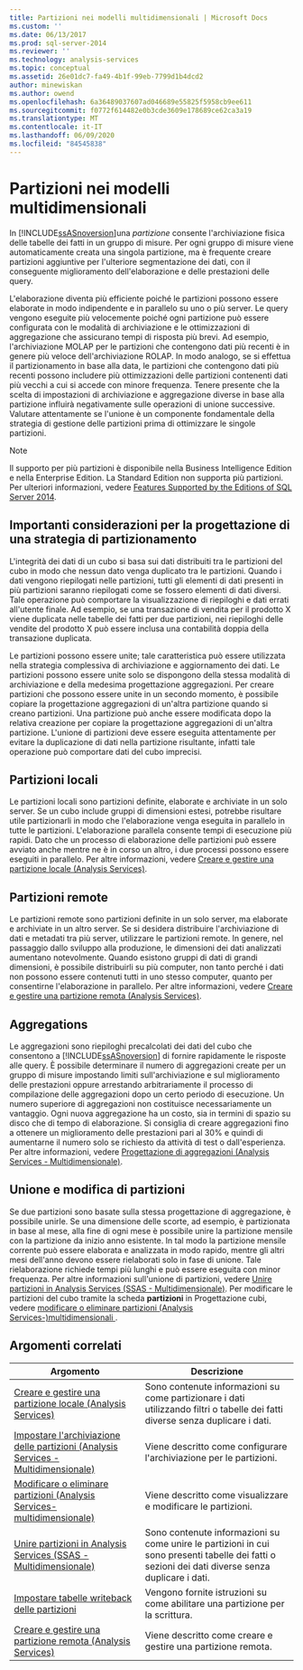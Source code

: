 ```yaml
---
title: Partizioni nei modelli multidimensionali | Microsoft Docs
ms.custom: ''
ms.date: 06/13/2017
ms.prod: sql-server-2014
ms.reviewer: ''
ms.technology: analysis-services
ms.topic: conceptual
ms.assetid: 26e01dc7-fa49-4b1f-99eb-7799d1b4dcd2
author: minewiskan
ms.author: owend
ms.openlocfilehash: 6a36489037607ad046689e55825f5958cb9ee611
ms.sourcegitcommit: f0772f614482e0b3cde3609e178689ce62ca3a19
ms.translationtype: MT
ms.contentlocale: it-IT
ms.lasthandoff: 06/09/2020
ms.locfileid: "84545838"
---
```

# <a name="partitions-in-multidimensional-models"></a>Partizioni nei modelli multidimensionali
  In [!INCLUDE[ssASnoversion](../../includes/ssasnoversion-md.md)]una *partizione* consente l'archiviazione fisica delle tabelle dei fatti in un gruppo di misure. Per ogni gruppo di misure viene automaticamente creata una singola partizione, ma è frequente creare partizioni aggiuntive per l'ulteriore segmentazione dei dati, con il conseguente miglioramento dell'elaborazione e delle prestazioni delle query.  
  
 L'elaborazione diventa più efficiente poiché le partizioni possono essere elaborate in modo indipendente e in parallelo su uno o più server. Le query vengono eseguite più velocemente poiché ogni partizione può essere configurata con le modalità di archiviazione e le ottimizzazioni di aggregazione che assicurano tempi di risposta più brevi. Ad esempio, l'archiviazione MOLAP per le partizioni che contengono dati più recenti è in genere più veloce dell'archiviazione ROLAP. In modo analogo, se si effettua il partizionamento in base alla data, le partizioni che contengono dati più recenti possono includere più ottimizzazioni delle partizioni contenenti dati più vecchi a cui si accede con minore frequenza. Tenere presente che la scelta di impostazioni di archiviazione e aggregazione diverse in base alla partizione influirà negativamente sulle operazioni di unione successive. Valutare attentamente se l'unione è un componente fondamentale della strategia di gestione delle partizioni prima di ottimizzare le singole partizioni.  
  
> [!NOTE]  
>  Il supporto per più partizioni è disponibile nella Business Intelligence Edition e nella Enterprise Edition. La Standard Edition non supporta più partizioni. Per ulteriori informazioni, vedere [Features Supported by the Editions of SQL Server 2014](../../getting-started/features-supported-by-the-editions-of-sql-server-2014.md).  
  
## <a name="important-considerations-when-designing-a-partitioning-strategy"></a>Importanti considerazioni per la progettazione di una strategia di partizionamento  
 L'integrità dei dati di un cubo si basa sui dati distribuiti tra le partizioni del cubo in modo che nessun dato venga duplicato tra le partizioni. Quando i dati vengono riepilogati nelle partizioni, tutti gli elementi di dati presenti in più partizioni saranno riepilogati come se fossero elementi di dati diversi. Tale operazione può comportare la visualizzazione di riepiloghi e dati errati all'utente finale. Ad esempio, se una transazione di vendita per il prodotto X viene duplicata nelle tabelle dei fatti per due partizioni, nei riepiloghi delle vendite del prodotto X può essere inclusa una contabilità doppia della transazione duplicata.  
  
 Le partizioni possono essere unite; tale caratteristica può essere utilizzata nella strategia complessiva di archiviazione e aggiornamento dei dati. Le partizioni possono essere unite solo se dispongono della stessa modalità di archiviazione e della medesima progettazione aggregazioni. Per creare partizioni che possono essere unite in un secondo momento, è possibile copiare la progettazione aggregazioni di un'altra partizione quando si creano partizioni. Una partizione può anche essere modificata dopo la relativa creazione per copiare la progettazione aggregazioni di un'altra partizione. L'unione di partizioni deve essere eseguita attentamente per evitare la duplicazione di dati nella partizione risultante, infatti tale operazione può comportare dati del cubo imprecisi.  
  
## <a name="local-partitions"></a>Partizioni locali  
 Le partizioni locali sono partizioni definite, elaborate e archiviate in un solo server. Se un cubo include gruppi di dimensioni estesi, potrebbe risultare utile partizionarli in modo che l'elaborazione venga eseguita in parallelo in tutte le partizioni. L'elaborazione parallela consente tempi di esecuzione più rapidi. Dato che un processo di elaborazione delle partizioni può essere avviato anche mentre ne è in corso un altro, i due processi possono essere eseguiti in parallelo. Per altre informazioni, vedere [Creare e gestire una partizione locale &#40;Analysis Services&#41;](create-and-manage-a-local-partition-analysis-services.md).  
  
## <a name="remote-partitions"></a>Partizioni remote  
 Le partizioni remote sono partizioni definite in un solo server, ma elaborate e archiviate in un altro server. Se si desidera distribuire l'archiviazione di dati e metadati tra più server, utilizzare le partizioni remote. In genere, nel passaggio dallo sviluppo alla produzione, le dimensioni dei dati analizzati aumentano notevolmente. Quando esistono gruppi di dati di grandi dimensioni, è possibile distribuirli su più computer, non tanto perché i dati non possono essere contenuti tutti in uno stesso computer, quanto per consentirne l'elaborazione in parallelo. Per altre informazioni, vedere [Creare e gestire una partizione remota &#40;Analysis Services&#41;](create-and-manage-a-remote-partition-analysis-services.md).  
  
## <a name="aggregations"></a>Aggregations  
 Le aggregazioni sono riepiloghi precalcolati dei dati del cubo che consentono a [!INCLUDE[ssASnoversion](../../includes/ssasnoversion-md.md)] di fornire rapidamente le risposte alle query. È possibile determinare il numero di aggregazioni create per un gruppo di misure impostando limiti sull'archiviazione e sul miglioramento delle prestazioni oppure arrestando arbitrariamente il processo di compilazione delle aggregazioni dopo un certo periodo di esecuzione. Un numero superiore di aggregazioni non costituisce necessariamente un vantaggio. Ogni nuova aggregazione ha un costo, sia in termini di spazio su disco che di tempo di elaborazione. Si consiglia di creare aggregazioni fino a ottenere un miglioramento delle prestazioni pari al 30% e quindi di aumentarne il numero solo se richiesto da attività di test o dall'esperienza. Per altre informazioni, vedere [Progettazione di aggregazioni &#40;Analysis Services - Multidimensionale&#41;](designing-aggregations-analysis-services-multidimensional.md).  
  
## <a name="partition-merging-and-editing"></a>Unione e modifica di partizioni  
 Se due partizioni sono basate sulla stessa progettazione di aggregazione, è possibile unirle. Se una dimensione delle scorte, ad esempio, è partizionata in base al mese, alla fine di ogni mese è possibile unire la partizione mensile con la partizione da inizio anno esistente. In tal modo la partizione mensile corrente può essere elaborata e analizzata in modo rapido, mentre gli altri mesi dell'anno devono essere rielaborati solo in fase di unione. Tale rielaborazione richiede tempi più lunghi e può essere eseguita con minor frequenza. Per altre informazioni sull'unione di partizioni, vedere [Unire partizioni in Analysis Services &#40;SSAS - Multidimensionale&#41;](merge-partitions-in-analysis-services-ssas-multidimensional.md). Per modificare le partizioni del cubo tramite la scheda **partizioni** in Progettazione cubi, vedere [modificare o eliminare partizioni &#40;Analysis Services-&#41;multidimensionali ](edit-or-delete-partitions-analyisis-services-multidimensional.md).  
  
## <a name="related-topics"></a>Argomenti correlati  
  
|Argomento|Descrizione|  
|-----------|-----------------|  
|[Creare e gestire una partizione locale &#40;Analysis Services&#41;](create-and-manage-a-local-partition-analysis-services.md)|Sono contenute informazioni su come partizionare i dati utilizzando filtri o tabelle dei fatti diverse senza duplicare i dati.|  
|[Impostare l'archiviazione delle partizioni &#40;Analysis Services - Multidimensionale&#41;](set-partition-storage-analysis-services-multidimensional.md)|Viene descritto come configurare l'archiviazione per le partizioni.|  
|[Modificare o eliminare partizioni &#40;Analysis Services-multidimensionale&#41;](edit-or-delete-partitions-analyisis-services-multidimensional.md)|Viene descritto come visualizzare e modificare le partizioni.|  
|[Unire partizioni in Analysis Services &#40;SSAS - Multidimensionale&#41;](merge-partitions-in-analysis-services-ssas-multidimensional.md)|Sono contenute informazioni su come unire le partizioni in cui sono presenti tabelle dei fatti o sezioni dei dati diverse senza duplicare i dati.|  
|[Impostare tabelle writeback delle partizioni](set-partition-writeback.md)|Vengono fornite istruzioni su come abilitare una partizione per la scrittura.|  
|[Creare e gestire una partizione remota &#40;Analysis Services&#41;](create-and-manage-a-remote-partition-analysis-services.md)|Viene descritto come creare e gestire una partizione remota.|  
  
  
